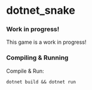 # dotnet_snake

### Work in progress!
This game is a work in progress!

### Compiling & Running

Compile & Run:
````
dotnet build && dotnet run
````
